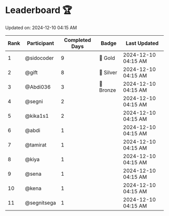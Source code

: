 # Leaderboard 🏆

Updated on: 2024-12-10 04:15 AM

| Rank | Participant       | Completed Days | Badge      | Last Updated         |
|------|-------------------|----------------|------------|----------------------|
| 1    | @sidocoder        | 9              | 🏅 Gold     | 2024-12-10 04:15 AM |
| 2    | @gift             | 8              | 🥈 Silver   | 2024-12-10 04:15 AM |
| 3    | @Abdi036          | 3              | 🥉 Bronze   | 2024-12-10 04:15 AM |
| 4    | @segni            | 2              |            | 2024-12-10 04:15 AM |
| 5    | @kika1s1          | 2              |            | 2024-12-10 04:15 AM |
| 6    | @abdi             | 1              |            | 2024-12-10 04:15 AM |
| 7    | @tamirat          | 1              |            | 2024-12-10 04:15 AM |
| 8    | @kiya             | 1              |            | 2024-12-10 04:15 AM |
| 9    | @sena             | 1              |            | 2024-12-10 04:15 AM |
| 10   | @kena             | 1              |            | 2024-12-10 04:15 AM |
| 11   | @segnitsega       | 1              |            | 2024-12-10 04:15 AM |
